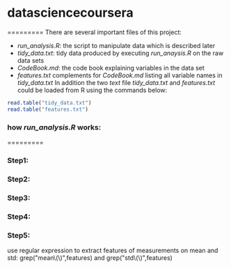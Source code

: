 # datasciencecoursera
=========
There are several important files of this project:
  - *run_analysis.R*: the script to manipulate data which is described later
  - *tidy_data.txt*: tidy data produced by executing *run_anaysis.R* on the raw data sets
  - *CodeBook.md*: the code book explaining variables in the data set
  - *features.txt* complements for *CodeBook.md* listing all variable names in *tidy_data.txt*
In addition the two *text* file *tidy_data.txt* and *features.txt* could be loaded from R using the commands below:
```r
read.table("tidy_data.txt")
read.table("features.txt")
```

### how *run_analysis.R* works:
=========
### Step1:
### Step2:
### Step3:
### Step4:
### Step5:
use regular expression to extract features of measurements on mean and std: grep("mean\\(\\)",features) and grep("std\\(\\)",features)
